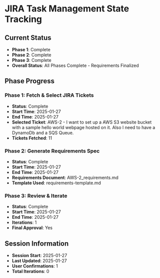 # JIRA Task Management State Tracking

## Current Status

- **Phase 1**: Complete
- **Phase 2**: Complete
- **Phase 3**: Complete
- **Overall Status**: All Phases Complete - Requirements Finalized

## Phase Progress

### Phase 1: Fetch & Select JIRA Tickets

- **Status**: Complete
- **Start Time**: 2025-01-27
- **End Time**: 2025-01-27
- **Selected Ticket**: AWS-2 - I want to set up a AWS S3 website bucket with a sample hello world webpage hosted on it. Also I need to have a DynamoDb and a SQS Queue.
- **Tickets Fetched**: 11

### Phase 2: Generate Requirements Spec

- **Status**: Complete
- **Start Time**: 2025-01-27
- **End Time**: 2025-01-27
- **Requirements Document**: AWS-2_requirements.md
- **Template Used**: requirements-template.md

### Phase 3: Review & Iterate

- **Status**: Complete
- **Start Time**: 2025-01-27
- **End Time**: 2025-01-27
- **Iterations**: 1
- **Final Approval**: Yes

## Session Information

- **Session Start**: 2025-01-27
- **Last Updated**: 2025-01-27
- **User Confirmations**: 1
- **Total Iterations**: 0